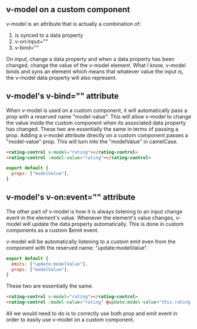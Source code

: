 ## v-model on a custom component
v-model is an attribute that is actually a combination of:
1. is synced to a data property
1. v-on:input=""
1. v-bind="" 

On input, change a data property and when a data property has been changed, change the
value of the v-model element.  What I know, v-model binds and syns an element which means that whatever value the input is, the v-model data property will also represent. 


## v-model's v-bind="" attribute
When v-model is used on a custom component, it will automatically pass a prop with a
reserved name "model-value". This will allow v-model to change the value inside the custom
component when its associated data property has changed.
These two are essentially the same in terms of passing a prop. Adding a v-model attribute
directly on a custom component passes a "model-value" prop. This will turn into the
"modelValue" in camelCase.
```html
<rating-control v-model="rating"></rating-control>
<rating-control :model-value="rating"></rating-control>
```
```js
export default {
  props: ["modelValue"],
}
```

## v-model's v-on:event="" attribute
The other part of v-model is how it is always listening to an input change event in the
element's value. Whenever the element's value changes, v-model will update the data
property automatically. This is done in custom components as a custom $emit event.

v-model will be automatically listening to a custom emit even from the component with the
reserved name: "update:modelValue".
```js
export default {
  emits: ["update:modelValue"],
  props: ["modelValue"],
}
```
These two are essentially the same.
```html
<rating-control v-model="rating"></rating-control>
<rating-control :model-value="rating" @update:model-value="this.rating = rating"></rating-control>
```

All we would need to do is to correctly use both prop and emit event in order to easily
use v-model on a custom component.


